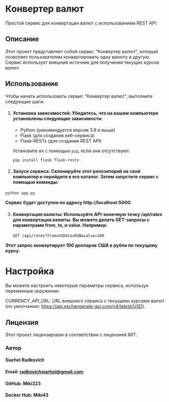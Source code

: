# Конвертер валют

Простой сервис для конвертации валют с использованием REST API.

## Описание

Этот проект представляет собой сервис "Конвертер валют", который позволяет пользователям конвертировать одну валюту в другую. Сервис использует внешний источник для получения текущих курсов валют.

## Использование

Чтобы начать использовать сервис "Конвертер валют", выполните следующие шаги:

1. #### **Установка зависимостей**: Убедитесь, что на вашем компьютере установлены следующие зависимости:

   - Python (рекомендуется версия 3.8 и выше)
   - Flask (для создания веб-сервиса)
   - Flask-RESTx (для создания REST API)

   Установите их с помощью `pip`, если они отсутствуют:

   ```
   pip install flask flask-restx
   
2. #### Запуск сервиса: Склонируйте этот репозиторий на свой компьютер и перейдите в его каталог. Затем запустите сервис с помощью команды:


`python app.py`
    
**Сервис будет доступен по адресу http://localhost:5000.**

3. #### **Конвертация валюты: Используйте API-конечную точку /api/rates для конвертации валюты. Вы можете делать GET-запросы с параметрами from, to, и value. Например:**

    ```
    GET /api/rates?from=USD&to=RUB&value=100
   
**Этот запрос конвертирует 100 долларов США в рубли по текущему курсу.**

# Настройка
Вы можете настроить некоторые параметры сервиса, используя переменные окружения:

CURRENCY_API_URL: URL внешнего сервиса с текущими курсами валют (по умолчанию: https://api.exchangerate-api.com/v4/latest/USD).

## Лицензия
 Этот проект лицензирован в соответствии с лицензией MIT.

### Автор
#### Siarhei Radkovich
#### Email: radkovichsiarhei@gmail.com
#### GitHub: Miki323
#### Docker Hub: Miki43 